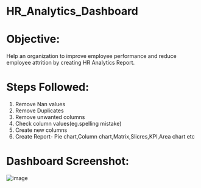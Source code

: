 # HR_Analytics_Dashboard

 # Objective:
 Help an organization to improve employee performance and reduce employee attrition by creating HR Analytics Report.

 # Steps Followed:
 1) Remove Nan values
 2) Remove Duplicates
 3) Remove unwanted columns
 4) Check column values(eg.spelling mistake)
 5) Create new columns
 6) Create Report- Pie chart,Column chart,Matrix,Slicres,KPI,Area chart etc

# Dashboard Screenshot:
![image](https://github.com/Arjunwadkarakshata/HR_Analytics_Dashboard/assets/138595946/1950dfee-1c0b-48d9-a19b-f07b59768253)

